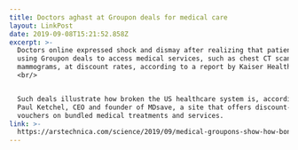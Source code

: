 ```yaml
---
title: Doctors aghast at Groupon deals for medical care
layout: LinkPost
date: 2019-09-08T15:21:52.858Z
excerpt: >-
  Doctors online expressed shock and dismay after realizing that patients are
  using Groupon deals to access medical services, such as chest CT scans and
  mammograms, at discount rates, according to a report by Kaiser Health News.
  <br/>


  Such deals illustrate how broken the US healthcare system is, according to
  Paul Ketchel, CEO and founder of MDsave, a site that offers discount-priced
  vouchers on bundled medical treatments and services.
link: >-
  https://arstechnica.com/science/2019/09/medical-groupons-show-how-bonkers-us-healthcare-is-doc-says/
---
```



